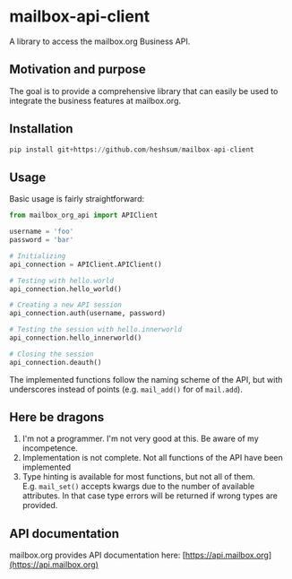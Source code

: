 # mailbox-api-client
A library to access the mailbox.org Business API.

## Motivation and purpose 
The goal is to provide a comprehensive library that can easily be used to integrate the business features at mailbox.org.

## Installation 
```python
pip install git+https://github.com/heshsum/mailbox-api-client
```

## Usage
Basic usage is fairly straightforward:

```python
from mailbox_org_api import APIClient

username = 'foo'
password = 'bar'

# Initializing
api_connection = APIClient.APIClient()

# Testing with hello.world
api_connection.hello_world()

# Creating a new API session
api_connection.auth(username, password)

# Testing the session with hello.innerworld
api_connection.hello_innerworld()

# Closing the session
api_connection.deauth()
``` 

The implemented functions follow the naming scheme of the API, but with underscores instead of points (e.g. `mail_add()` for of `mail.add`).

## Here be dragons
1. I'm not a programmer. I'm not very good at this. Be aware of my incompetence.
2. Implementation is not complete. Not all functions of the API have been implemented
3. Type hinting is available for most functions, but not all of them.  
E.g. `mail_set()` accepts kwargs due to the number of available attributes. 
In that case type errors will be returned if wrong types are provided.

## API documentation
mailbox.org provides API documentation here: [https://api.mailbox.org](https://api.mailbox.org)
